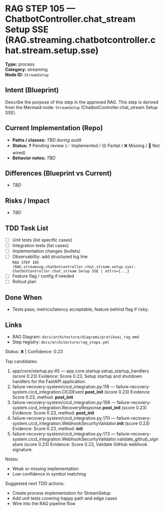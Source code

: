 # RAG STEP 105 — ChatbotController.chat_stream Setup SSE (RAG.streaming.chatbotcontroller.chat.stream.setup.sse)

**Type:** process  
**Category:** streaming  
**Node ID:** `StreamSetup`

## Intent (Blueprint)
Describe the purpose of this step in the approved RAG. This step is derived from the Mermaid node: `StreamSetup` (ChatbotController.chat_stream Setup SSE).

## Current Implementation (Repo)
- **Paths / classes:** _TBD during audit_
- **Status:** ❓ Pending review (✅ Implemented / 🟡 Partial / ❌ Missing / 🔌 Not wired)
- **Behavior notes:** _TBD_

## Differences (Blueprint vs Current)
- _TBD_

## Risks / Impact
- _TBD_

## TDD Task List
- [ ] Unit tests (list specific cases)
- [ ] Integration tests (list cases)
- [ ] Implementation changes (bullets)
- [ ] Observability: add structured log line  
  `RAG STEP 105 (RAG.streaming.chatbotcontroller.chat.stream.setup.sse): ChatbotController.chat_stream Setup SSE | attrs={...}`
- [ ] Feature flag / config if needed
- [ ] Rollout plan

## Done When
- Tests pass; metrics/latency acceptable; feature behind flag if risky.

## Links
- RAG Diagram: `docs/architecture/diagrams/pratikoai_rag.mmd`
- Step registry: `docs/architecture/rag_steps.yml`


<!-- AUTO-AUDIT:BEGIN -->
Status: ❌  |  Confidence: 0.23

Top candidates:
1) app/core/startup.py:45 — app.core.startup.setup_startup_handlers (score 0.23)
   Evidence: Score 0.23, Setup startup and shutdown handlers for the FastAPI application.
2) failure-recovery-system/cicd_integration.py:118 — failure-recovery-system.cicd_integration.CICDEvent.__post_init__ (score 0.23)
   Evidence: Score 0.23, method: __post_init__
3) failure-recovery-system/cicd_integration.py:158 — failure-recovery-system.cicd_integration.RecoveryResponse.__post_init__ (score 0.23)
   Evidence: Score 0.23, method: __post_init__
4) failure-recovery-system/cicd_integration.py:170 — failure-recovery-system.cicd_integration.WebhookSecurityValidator.__init__ (score 0.23)
   Evidence: Score 0.23, method: __init__
5) failure-recovery-system/cicd_integration.py:173 — failure-recovery-system.cicd_integration.WebhookSecurityValidator.validate_github_signature (score 0.23)
   Evidence: Score 0.23, Validate GitHub webhook signature.

Notes:
- Weak or missing implementation
- Low confidence in symbol matching

Suggested next TDD actions:
- Create process implementation for StreamSetup
- Add unit tests covering happy path and edge cases
- Wire into the RAG pipeline flow
<!-- AUTO-AUDIT:END -->